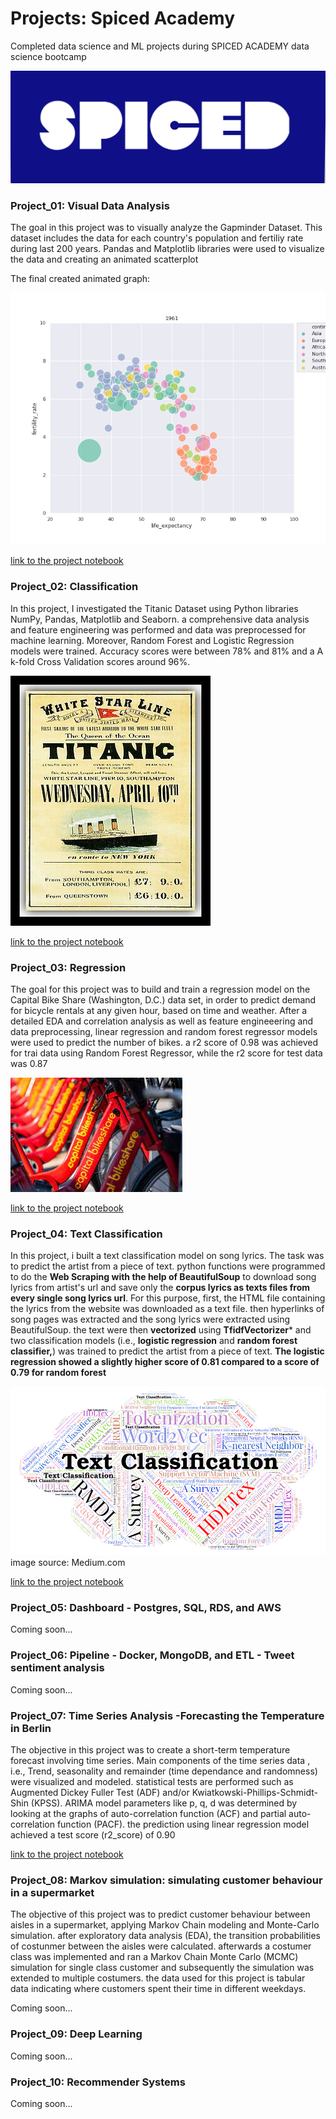 # Projects: Spiced Academy
Completed data science and ML projects during SPICED ACADEMY data science bootcamp

![alt text](https://github.com/Armandinando/Spiced_Academy_Projects/blob/main/spiced_logo.png)

### Project_01: Visual Data Analysis
The goal in this project was to visually analyze the Gapminder Dataset. This dataset includes the data for each country's population and fertiliy rate during last 200 years. Pandas and Matplotlib libraries were used to visualize the data and creating an animated scatterplot

The final created animated graph:


![alt text](https://github.com/Armandinando/Spiced_Academy_Projects/blob/main/Project_01_%20Visual%20Data%20Analysis/Annimated_Plot.gif)

 
[link to the project notebook](https://github.com/Armandinando/Spiced_Academy_Projects/blob/main/Project_01_%20Visual%20Data%20Analysis/project_01-finished.ipynb)


### Project_02: Classification

In this project, I investigated the Titanic Dataset using Python libraries NumPy, Pandas, Matplotlib and Seaborn. a comprehensive data analysis and feature engineering was performed and data was preprocessed for machine learning. Moreover, Random Forest and Logistic Regression models were trained. Accuracy scores were between 78% and 81% and a A k-fold Cross Validation scores around 96%. 

![alt text](https://github.com/Armandinando/Spiced_Academy_Projects/blob/main/titanic.jpg)

[link to the project notebook](https://github.com/Armandinando/Spiced_Academy_Projects/blob/main/Project_02:%20Classification/project_02_classification.ipynb)

### Project_03: Regression
The goal for this project was to build and train a regression model on the Capital Bike Share (Washington, D.C.) data set, in order to predict demand for bicycle rentals at any given hour, based on time and weather. After a detailed EDA and correlation analysis as well as feature engineeering and data preprocessing, linear regression and random forest regressor models were used to predict the number of bikes. a r2 score of 0.98 was achieved for trai data using Random Forest Regressor, while the r2 score for test data was 0.87


![alt text](https://github.com/Armandinando/Spiced_Academy_Projects/blob/main/capital_bikeshare.jpeg)

[link to the project notebook](https://github.com/Armandinando/Spiced_Academy_Projects/blob/main/Project_03:%20Regression/project_03_linear_regression.ipynb)

### Project_04: Text Classification

In this project, i built a text classification model on song lyrics. The task was to predict the artist from a piece of text. python functions were programmed to do the **Web Scraping with the help of BeautifulSoup** to download song lyrics from artist's url and save only the **corpus lyrics as texts files from every single song lyrics url**. For this purpose, first, the HTML file containing the lyrics from the website was downloaded as a text file. then hyperlinks of song pages was extracted and the song lyrics were extracted using BeautifulSoup. the text were then **vectorized** using **TfidfVectorizer*** and two classification models (i.e., **logistic regression** and **random forest classifier,**) was trained to predict the artist from a piece of text. **The logistic regression showed a slightly higher score of 0.81 compared to a score of 0.79 for random forest**

![alt text](https://github.com/Armandinando/Spiced_Academy_Projects/blob/main/text-classificatio.png)
image source: Medium.com

[link to the project notebook](https://github.com/Armandinando/Spiced_Academy_Projects/blob/main/Project_04:%20Text%20Classification/project_04_text_classification.ipynb)



### Project_05: Dashboard - Postgres, SQL, RDS, and AWS
Coming soon...

### Project_06: Pipeline - Docker, MongoDB, and ETL - Tweet sentiment analysis 
Coming soon...

### Project_07: Time Series Analysis -Forecasting the Temperature in Berlin
The objective in this project was to create a short-term temperature forecast involving time series. Main components of the time series data , i.e., Trend, seasonality and remainder (time dependance and randomness) were visualized and modeled. statistical tests are performed such as Augmented Dickey Fuller Test (ADF) and/or Kwiatkowski-Phillips-Schmidt-Shin (KPSS). ARIMA model parameters like p, q, d was determined  by looking at the graphs of  auto-correlation function (ACF) and partial auto-correlation function (PACF). the prediction using linear regression model achieved a test score (r2_score) of 0.90

[link to the project notebook](https://github.com/Armandinando/Spiced_Academy_Projects/blob/main/Project_07:%20Time%20Series/analyzing_time_series_complete-Colab_complete.ipynb)

### Project_08: Markov simulation: simulating  customer behaviour in a supermarket
The objective of this project was to predict customer behaviour between aisles in a supermarket, applying Markov Chain modeling and Monte-Carlo simulation.
after exploratory data analysis (EDA), the transition probabilities of costunmer between the aisles were calculated. afterwards a costumer class was implemented and ran a Markov Chain Monte Carlo (MCMC) simulation for single class customer and subsequently the simulation was extended to multiple costumers.
the data used for this project is tabular data indicating where customers spent their time in different weekdays.

Coming soon...

### Project_09: Deep Learning
Coming soon...

### Project_10: Recommender Systems
Coming soon...
